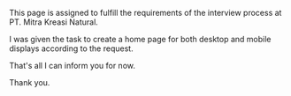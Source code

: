 This page is assigned to fulfill the requirements of the interview process at PT. Mitra Kreasi Natural. 

I was given the task to create a home page for both desktop and mobile displays according to the request. 

That's all I can inform you for now. 




Thank you.
